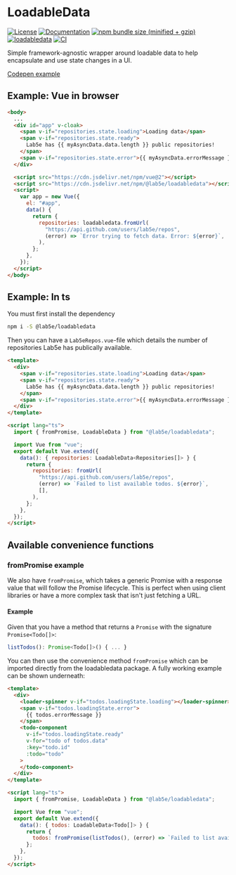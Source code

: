 # LoadableData

[![License](https://img.shields.io/badge/License-Apache%202.0-blue.svg)](https://opensource.org/licenses/Apache-2.0)
[![Documentation](https://img.shields.io/badge/docs-tsdoc-blue.svg)](https://lab5e.github.io/loadabledata)
[![npm bundle size (minified + gzip)](https://img.shields.io/bundlephobia/minzip/@lab5e/loadabledata.svg)](#tiny)
[![loadabledata](https://img.shields.io/npm/v/@lab5e/loadabledata.svg)](https://www.npmjs.com/package/@lab5e/loadabledata)
[![CI](https://github.com/lab5e/loadabledata/actions/workflows/main.yml/badge.svg)](https://github.com/lab5e/loadabledata/actions/workflows/main.yml)

Simple framework-agnostic wrapper around loadable data to help encapsulate and use state changes in a UI.

[Codepen example](https://codepen.io/pkkummermo/pen/abJGxbx)

## Example: Vue in browser

```html
<body>
  ...
  <div id="app" v-cloak>
    <span v-if="repositories.state.loading">Loading data</span>
    <span v-if="repositories.state.ready">
      Lab5e has {{ myAsyncData.data.length }} public repositories!
    </span>
    <span v-if="repositories.state.error">{{ myAsyncData.errorMessage }}</span>
  </div>

  <script src="https://cdn.jsdelivr.net/npm/vue@2"></script>
  <script src="https://cdn.jsdelivr.net/npm/@lab5e/loadabledata"></script>
  <script>
    var app = new Vue({
      el: "#app",
      data() {
        return {
          repositories: loadabledata.fromUrl(
            "https://api.github.com/users/lab5e/repos",
            (error) => `Error trying to fetch data. Error: ${error}`,
          ),
        };
      },
    });
  </script>
</body>
```

## Example: In ts

You must first install the dependency

```bash
npm i -S @lab5e/loadabledata
```

Then you can have a `Lab5eRepos.vue`-file which details the number of repositories Lab5e has publically available.

```html
<template>
  <div>
    <span v-if="repositories.state.loading">Loading data</span>
    <span v-if="repositories.state.ready">
      Lab5e has {{ myAsyncData.data.length }} public repositories!
    </span>
    <span v-if="repositories.state.error">{{ myAsyncData.errorMessage }}</span>
  </div>
</template>

<script lang="ts">
  import { fromPromise, LoadableData } from "@lab5e/loadabledata";

  import Vue from "vue";
  export default Vue.extend({
    data(): { repositories: LoadableData<Repositories[]> } {
      return {
        repositories: fromUrl(
          "https://api.github.com/users/lab5e/repos",
          (error) => `Failed to list available todos. ${error}`,
          [],
        ),
      };
    },
  });
</script>
```

## Available convenience functions

### fromPromise example

We also have `fromPromise`, which takes a generic Promise with a response value that will follow the Promise lifecycle.
This is perfect when using client libraries or have a more complex task that isn't just fetching a URL.

#### Example

Given that you have a method that returns a `Promise` with the signature `Promise<Todo[]>`:

```ts
listTodos(): Promise<Todo[]>() { ... }
```

You can then use the convenience method `fromPromise` which can be imported directly from the loadabledata package. A fully working example can be shown underneath:

```html
<template>
  <div>
    <loader-spinner v-if="todos.loadingState.loading"></loader-spinner>
    <span v-if="todos.loadingState.error">
      {{ todos.errorMessage }}
    </span>
    <todo-component
      v-if="todos.loadingState.ready"
      v-for="todo of todos.data"
      :key="todo.id"
      :todo="todo"
    >
    </todo-component>
  </div>
</template>

<script lang="ts">
  import { fromPromise, LoadableData } from "@lab5e/loadabledata";

  import Vue from "vue";
  export default Vue.extend({
    data(): { todos: LoadableData<Todo[]> } {
      return {
        todos: fromPromise(listTodos(), (error) => `Failed to list available todos. ${error}`, []),
      };
    },
  });
</script>
```
